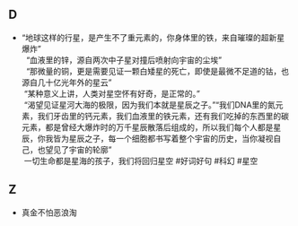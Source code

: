## D
- “地球这样的行星，是产生不了重元素的，你身体里的铁，来自璀璨的超新星爆炸”  
  “血液里的锌，源自两次中子星对撞后喷射向宇宙的尘埃”  
  “那微量的铜，更是需要见证一颗白矮星的死亡，即使是最微不足道的钴，也源自几十亿光年外的星云”  
 “某种意义上讲，人类对星空怀有好奇，是正常的。”  
 “渴望见证星河大海的极限，因为我们本就是星辰之子。”“我们DNA里的氮元素，我们牙齿里的钙元素，我们血液里的铁元素，还有我们吃掉的东西里的碳元素，都是曾经大爆炸时的万千星辰散落后组成的，所以我们每个人都是星辰，你我皆为星辰之子，每一个细胞都书写着整个宇宙的历史，当你凝视自己，也望见了宇宙的轮廓”  
 一切生命都是星海的孩子，我们将回归星空​ #好词好句 #科幻 #星空

## Z
- 真金不怕恶浪淘

